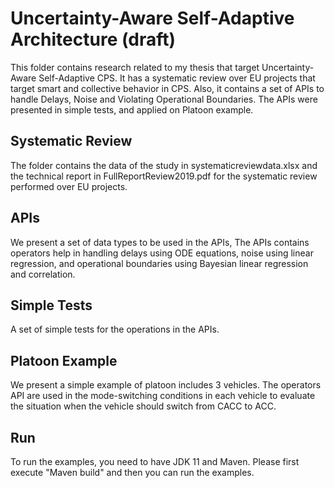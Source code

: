 # Uncertainty-Aware Self-Adaptive Architecture (draft)
This folder contains research related to my thesis that target Uncertainty-Aware Self-Adaptive CPS. It has a systematic review over EU projects that target smart and collective behavior in CPS. Also, it contains a set of APIs to handle Delays, Noise and Violating Operational Boundaries. The APIs were presented in simple tests, and applied on Platoon example. 

Systematic Review
----------------------------------------------------------

The folder contains the data of the study in systematicreviewdata.xlsx and the technical report in FullReportReview2019.pdf for the systematic review performed over EU projects.



APIs
----------------------------------------------------------
We present a set of data types to be used in the APIs, The APIs contains operators help in handling delays using ODE equations, noise using linear regression, and operational boundaries using Bayesian linear regression and correlation.   

Simple Tests
----------------------------------------------------------
A set of simple tests for the operations in the APIs.


Platoon Example
----------------------------------------------------------
We present a simple example of platoon includes 3 vehicles. The operators API are used in the mode-switching conditions in each vehicle to evaluate the situation when the vehicle should switch from CACC to ACC.




Run
----------------------------------------------------------
To run the examples, you need to have JDK 11 and Maven. Please first execute "Maven build" and then you can run the examples. 